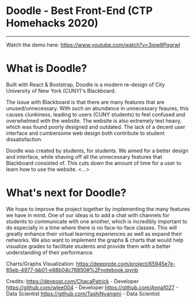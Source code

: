 # Doodle - Best Front-End (CTP Homehacks 2020)
___________________

Watch the demo here: https://www.youtube.com/watch?v=3iqw8PqgrwI

# What is Doodle?

Built with React & Bootstrap, Doodle is a modern re-design of City University of New York (CUNY)'s Blackboard. 

The issue with Blackboard is that there are many features that are unused/unnecessary. With such an abundance in unnecessary feaures, this causes clunkiness, leading to users (CUNY students) to feel confused and overwhelmed with the website. The website is also extremely text heavy, which was found poorly designed and outdated. The lack of a decent user interface and cumbersome web design both contribute to student dissatisfaction. 

Doodle was created by students, for students. We aimed for a better design and interface, while shaving off all the unnecessary features that Blackboard consisted of. This cuts down the amount of time for a user to learn how to use the website. <...>

# What's next for Doodle?

We hope to improve the project together by implementing the many features we have in mind. One of our ideas is to add a chat with channels for students to communicate with one another, which is incredibly important to do especially in a time where there is no face-to-face classes. This will greatly enhance their virtual learning experiences as well as expand their networks. We also want to implement the graphs & charts that would help visualize grades to facilitate students and provide them with a better understanding of their performance.

Charts/Graphs Visualization: https://deepnote.com/project/65945e7e-65eb-4977-bb01-e88b04c76850#%2Fnotebook.ipynb

Credits:
https://devpost.com/ChacaPatrick - Developer
https://github.com/wlee004 - Developer
https://github.com/Anna1027 - Data Scientist
https://github.com/TashiNyangmi - Data Scientist
